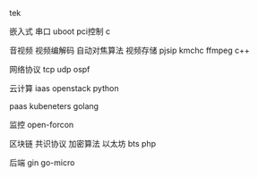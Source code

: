 tek

嵌入式
串口
uboot
pci控制
c


音视频
视频编解码
自动对焦算法
视频存储
pjsip
kmchc
ffmpeg
c++


网络协议
tcp
udp
ospf


云计算
iaas
openstack
python

paas
kubeneters
golang

监控
open-forcon

区块链
共识协议
加密算法
以太坊
bts
php


后端
gin
go-micro



